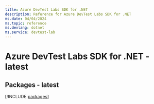 ```yaml
---
title: Azure DevTest Labs SDK for .NET
description: Reference for Azure DevTest Labs SDK for .NET
ms.date: 04/04/2024
ms.topic: reference
ms.devlang: dotnet
ms.service: devtest-lab
---
```

# Azure DevTest Labs SDK for .NET - latest
## Packages - latest
[!INCLUDE [packages](devtest-labs-index.md)]